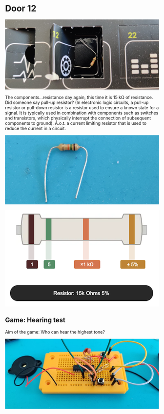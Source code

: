 # Door 12

![door](door.jpg)

The components...resistance day again, this time it is 15 k&#8486; of resistance. Did someone say pull-up resistor? (In electronic logic circuits, a pull-up resistor or pull-down resistor is a resistor used to ensure a known state for a signal. It is typically used in combination with components such as switches and transistors, which physically interrupt the connection of subsequent components to ground). A.o.t. a current limiting resistor that is used to reduce the current in a circuit.

![components](components.jpg)

![resist15k](resist15k.png)

## Game: Hearing test

Aim of the game: Who can hear the highest tone?

![game](game.jpg)
